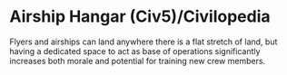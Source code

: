 # Airship Hangar (Civ5)/Civilopedia

Flyers and airships can land anywhere there is a flat stretch of land, but having a dedicated space to act as base of operations significantly increases both morale and potential for training new crew members.